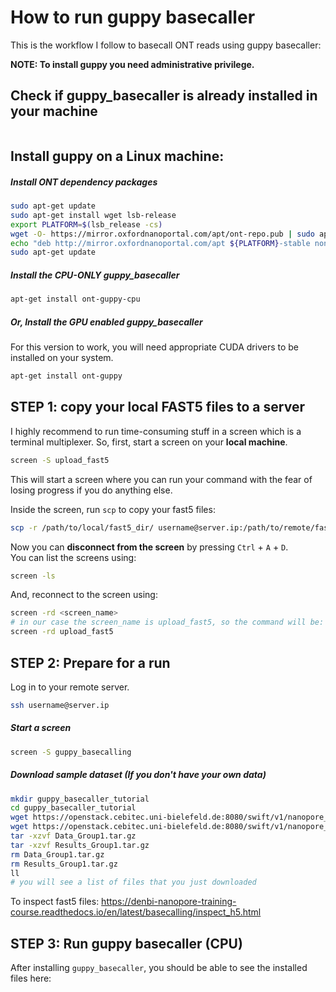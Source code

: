 # How to run guppy basecaller

This is the workflow I follow to basecall ONT reads using guppy basecaller:

<b>NOTE: To install guppy you need administrative privilege.</b>

## Check if guppy_basecaller is already installed in your machine
```bash

```

## Install guppy on a Linux machine:

#####  Install ONT dependency packages
```bash
sudo apt-get update
sudo apt-get install wget lsb-release
export PLATFORM=$(lsb_release -cs)
wget -O- https://mirror.oxfordnanoportal.com/apt/ont-repo.pub | sudo apt-key add -
echo "deb http://mirror.oxfordnanoportal.com/apt ${PLATFORM}-stable non-free" | sudo tee /etc/apt/sources.list.d/nanoporetech.sources.list
sudo apt-get update
```

#####  Install the CPU-ONLY guppy_basecaller
```bash
apt-get install ont-guppy-cpu
```

#####  Or, Install the GPU enabled guppy_basecaller
For this version to work, you will need appropriate CUDA drivers to be installed on your system.
```bash
apt-get install ont-guppy
```

## STEP 1: copy your local FAST5 files to a server
I highly recommend to run time-consuming stuff in a screen which is a terminal multiplexer. So, first, start a screen on your <b>local machine</b>.
```bash
screen -S upload_fast5
```
This will start a screen where you can run your command with the fear of losing progress if you do anything else.

Inside the screen, run `scp` to copy your fast5 files:
```bash
scp -r /path/to/local/fast5_dir/ username@server.ip:/path/to/remote/fast5_dir/
```
Now you can <b>disconnect from the screen</b> by pressing `Ctrl` + `A` + `D`.<br/>
You can list the screens using:
```bash
screen -ls
```
And, reconnect to the screen using:
```bash
screen -rd <screen_name>
# in our case the screen_name is upload_fast5, so the command will be:
screen -rd upload_fast5
```

## STEP 2: Prepare for a run
Log in to your remote server.
```bash
ssh username@server.ip
```
##### Start a screen
```bash
screen -S guppy_basecalling
```

##### Download sample dataset (If you don't have your own data)
```bash
mkdir guppy_basecaller_tutorial
cd guppy_basecaller_tutorial
wget https://openstack.cebitec.uni-bielefeld.de:8080/swift/v1/nanopore_course_data/Data_Group1.tar.gz
wget https://openstack.cebitec.uni-bielefeld.de:8080/swift/v1/nanopore_course_data/Results_Group1.tar.gz
tar -xzvf Data_Group1.tar.gz
tar -xzvf Results_Group1.tar.gz
rm Data_Group1.tar.gz
rm Results_Group1.tar.gz
ll
# you will see a list of files that you just downloaded
```
To inspect fast5 files:
https://denbi-nanopore-training-course.readthedocs.io/en/latest/basecalling/inspect_h5.html

## STEP 3: Run guppy basecaller (CPU)
After installing `guppy_basecaller`, you should be able to see the installed files here:
```bash
```
